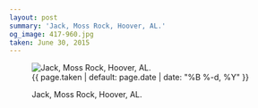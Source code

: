 ```yaml
---
layout: post
summary: 'Jack, Moss Rock, Hoover, AL.'
og_image: 417-960.jpg
taken: June 30, 2015
---
```


<figure class="post" data-src="{{ site.assets_url }}/{{ page.og_image }}">
<img alt="Jack, Moss Rock, Hoover, AL." sizes="(min-width: 700px) 50vw, calc(100vw - 2rem)" src="{{ site.assets_url }}/417-480.jpg" srcset="{{ site.assets_url }}/417-960.jpg 960w, {{ site.assets_url }}/417-720.jpg 720w, {{ site.assets_url }}/417-480.jpg 480w, {{ site.assets_url }}/417-240.jpg 240w"/>
<figcaption>
<time>{{ page.taken | default: page.date | date: "%B %-d, %Y" }}</time>
<p>Jack, Moss Rock, Hoover, AL.</p>
</figcaption>
</figure>
